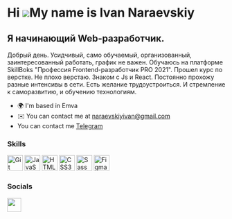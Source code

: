 Hi ![](https://user-images.githubusercontent.com/18350557/176309783-0785949b-9127-417c-8b55-ab5a4333674e.gif)My name is Ivan Naraevskiy
=======================================================================================================================================

Я начинающий Web-разработчик.
-----------------------------

Добрый день. Усидчивый, само обучаемый, организованный, заинтересованный работать, график не важен. Обучаюсь на платформе SkillBoks "Профессия Frontend-разработчик PRO 2021". 
Прошел курс по верстке. Не плохо верстаю. Знаком с Js и React. Постоянно прохожу разные интенсивы в сети. Есть желание трудоустроиться. И стремление к саморазвитию, и обучению технологиям.

* 🌍  I'm based in Emva
* ✉️  You can contact me at [naraevskiyivan@gmail.com](mailto:naraevskiyivan@gmail.com)
*   You can contact me [Telegram](https://t.me/IvanNaraevskiy)

### Skills

<p align="left">
<a href="https://git-scm.com/" target="_blank" rel="noreferrer"><img src="https://raw.githubusercontent.com/danielcranney/readme-generator/main/public/icons/skills/git-colored.svg" width="36" height="36" alt="Git" /></a>
<a href="https://developer.mozilla.org/en-US/docs/Web/JavaScript" target="_blank" rel="noreferrer"><img src="https://raw.githubusercontent.com/danielcranney/readme-generator/main/public/icons/skills/javascript-colored.svg" width="36" height="36" alt="JavaScript" /></a>
<a href="https://developer.mozilla.org/en-US/docs/Glossary/HTML5" target="_blank" rel="noreferrer"><img src="https://raw.githubusercontent.com/danielcranney/readme-generator/main/public/icons/skills/html5-colored.svg" width="36" height="36" alt="HTML5" /></a>
<a href="https://www.w3.org/TR/CSS/#css" target="_blank" rel="noreferrer"><img src="https://raw.githubusercontent.com/danielcranney/readme-generator/main/public/icons/skills/css3-colored.svg" width="36" height="36" alt="CSS3" /></a>
<a href="https://sass-lang.com/" target="_blank" rel="noreferrer"><img src="https://raw.githubusercontent.com/danielcranney/readme-generator/main/public/icons/skills/sass-colored.svg" width="36" height="36" alt="Sass" /></a>
  <a href="https://www.figma.com/" target="_blank" rel="noreferrer"><img src="https://raw.githubusercontent.com/danielcranney/readme-generator/main/public/icons/skills/figma-colored.svg" width="36" height="36" alt="Figma" /></a>
</p>

### Socials

<p align="left"> <a href="https://www.github.com/naraevskiyivan" target="_blank" rel="noreferrer"><img src="https://raw.githubusercontent.com/danielcranney/readme-generator/main/public/icons/socials/github.svg" width="32" height="32" /></a></p>
